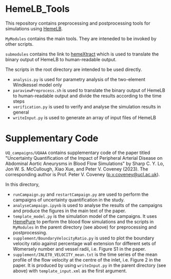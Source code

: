 # HemeLB_Tools
This repository contains preprocessing and postprocessing tools for simulations using [HemeLB](https://github.com/hemelb-codes).

`MyModules` contains the main tools. They are inteneded to be invoked by other scripts.

`submodules` contains the link to [hemeXtract](https://github.com/UCL-CCS/hemeXtract/tree/c6d78874a724f3ee28888cb7fa3b86a3f6b21ee1) which is used to translate the binary output of HemeLB to human-readable output.

The scripts in the root directory are intended to be used directly.
- `analysis.py` is used for parametry analysis of the two-element Windkessel model only
- `paraviewPreprocess.sh` is used to translate the binary output of HemeLB to human-readable output and divide the results according to the time steps
- `verification.py` is used to verify and analyse the simulation results in general
- `writeInput.py` is used to generate an array of input files of HemeLB

# Supplementary Code
`UQ_campaigns/UQAAA` contains supplementary code of the paper titled "Uncertainty Quantification of the Impact of Peripheral Arterial Disease on Abdominal Aortic Aneurysms in Blood Flow Simulations" by Sharp C. Y. Lo, Jon W. S. McCullough, Xiao Xue, and Peter V. Coveney (2023). The corresponding author is Prof. Peter V. Coveney (p.v.coveney@ucl.ac.uk).

In this directory,
- `runCampaign.py` and `restartCampaign.py` are used to perform the campaigns of uncertainty quantification in the study.
- `analyseCampaign.ipynb` is used to analyse the results of the campaigns and produce the figures in the main text of the paper.
- `template_model.py` is the simulation model of the campaigns. It uses [HemePure](https://github.com/UCL-CCS/HemePure) to perform the blood flow simulations and the scripts in `MyModules` in the parent directory (see above) for preprocessing and postprocessing.
- `supplement/BoundaryVelocityRatio.py` is used to plot the boundary velocity ratio against percentage wall extension for different sets of Womersely number and vessel radii, i.e. Figure S1 in the paper.
- `supplement/INLET0_VELOCITY_mean.txt` is the time series of the mean profile of the flow velocity at the centre of the inlet, i.e. Figure 2 in the paper. It is produced by using `writeInput.py` in the parent directory (see above) with `template_input.xml` as the first argument.
